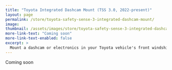 ```yaml
---
title: "Toyota Integrated Dashcam Mount (TSS 3.0, 2022-present)"
layout: page
permalink: /store/toyota-safety-sense-3-integrated-dashcam-mount/
image: 
thumbnail: /assets/images/store/toyota-safety-sense-3-integrated-dashcam-mount.webp
more-link-text: "Coming soon"
more-link-text-enabled: false
excerpt: >
  Mount a dashcam or electronics in your Toyota vehicle's front windshield using only the stock mirror bracket. *Fits most 2022+ Toyota vehicles with TSS 3.0*
---
```


Coming soon